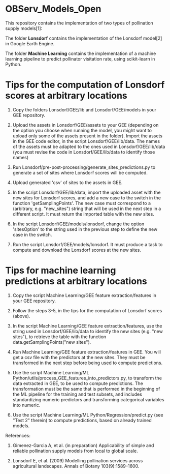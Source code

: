 # OBServ_Models_Open

This repository contains the implementation of two types of pollination supply models[1]:

The folder **Lonsdorf** contains the implementation of the Lonsdorf model[2] in Google Earth Engine.

The folder **Machine Learning** contains the implementation of a machine learning pipeline to predict pollinator visitation rate, using scikit-learn in Python.

# Tips for the computation of Lonsdorf scores at arbitrary locations
1. Copy the folders Lonsdorf/GEE/lib and Lonsdorf/GEE/models in your GEE repository.

2. Upload the assets in Lonsdorf/GEE/assets to your GEE (depending on the option you choose when running the model, you might want to upload only some of the assets present in the folder). Import the assets in the GEE code editor, in the script Lonsdorf/GEE/lib/data. The names of the assets must be adapted to the ones used in Lonsdorf/GEE/lib/data (you must revise the code in Lonsdorf/GEE/lib/data to identify those names)

3. Run Lonsdorf/pre-post-processing/generate_sites_predictions.py to generate a set of sites where Lonsdorf scores will be computed.

4. Upload generated 'csv' of sites to the assets in GEE.

5. In the script Lonsdorf/GEE/lib/data, import the uploaded asset with the new sites for Lonsdorf scores, and add a new case to the switch in the function 'getSamplingPoints'. The new case must correspond to a (arbitrary, e.g. "new_sites") string that will be used in the next step in a different script. It must return the imported table with the new sites.

6. In the script Lonsdorf/GEE/models/lonsdorf, change the option 'sitesOption' to the string used in the previous step to define the new case in the switch.

7. Run the script Lonsdorf/GEE/models/lonsdorf. It must produce a task to compute and download the Lonsdorf scores at the new sites.

# Tips for machine learning predictions at arbitrary locations
1. Copy the script Machine Learning/GEE feature extraction/features in your GEE repository.

2. Follow the steps 3-5, in the tips for the computation of Lonsdorf scores (above).

3. In the script Machine Learning/GEE feature extraction/features, use the string used in Lonsdorf/GEE/lib/data to identify the new sites (e.g. "new sites"), to retrieve the table with the function data.getSamplingPoints("new sites"). 

4. Run Machine Learning/GEE feature extraction/features in GEE. You will get a csv file with the predictors at the new sites. They must be transformed in the next step before being used to compute predictions.

5. Use the script Machine Learning/ML Python/utils/process_GEE_features_into_predictors.py, to transform the data extracted in GEE, to be used to compute predictions. The transformation must be the same that is performed in the beginning of the ML pipeline for the training and test subsets, and includes standardizing numeric predictors and transforming categorical variables into numeric.

6. Use the script Machine Learning/ML Python/Regression/predict.py (see "Test 2" therein) to compute predictions, based on already trained models. 

References:

1) Gimenez-Garcia A, et al. (in preparation) Applicability of simple and reliable pollination supply models from local to global scale.

2) Lonsdorf E, et al. (2009) Modelling pollination services across agricultural landscapes. Annals of Botany 103(9):1589–1600.

